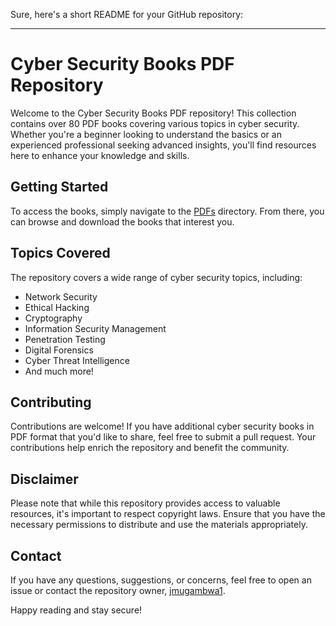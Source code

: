 Sure, here's a short README for your GitHub repository:

---

# Cyber Security Books PDF Repository

Welcome to the Cyber Security Books PDF repository! This collection contains over 80 PDF books covering various topics in cyber security. Whether you're a beginner looking to understand the basics or an experienced professional seeking advanced insights, you'll find resources here to enhance your knowledge and skills.

## Getting Started

To access the books, simply navigate to the [PDFs](https://github.com/jmugambwa1/Cyber-security-books/tree/main/PDFs) directory. From there, you can browse and download the books that interest you.

## Topics Covered

The repository covers a wide range of cyber security topics, including:

- Network Security
- Ethical Hacking
- Cryptography
- Information Security Management
- Penetration Testing
- Digital Forensics
- Cyber Threat Intelligence
- And much more!

## Contributing

Contributions are welcome! If you have additional cyber security books in PDF format that you'd like to share, feel free to submit a pull request. Your contributions help enrich the repository and benefit the community.

## Disclaimer

Please note that while this repository provides access to valuable resources, it's important to respect copyright laws. Ensure that you have the necessary permissions to distribute and use the materials appropriately.

## Contact

If you have any questions, suggestions, or concerns, feel free to open an issue or contact the repository owner, [jmugambwa1](https://github.com/jmugambwa1).

Happy reading and stay secure!
